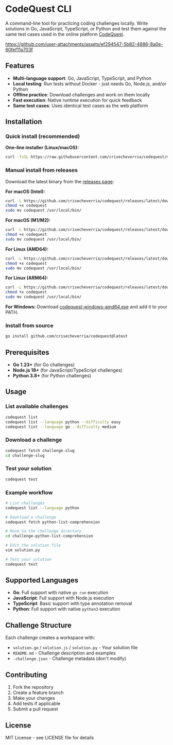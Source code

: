 # CodeQuest CLI

A command-line tool for practicing coding challenges locally. Write solutions in Go, JavaScript, TypeScript, or Python and test them against the same test cases used in the online platform [CodeQuest](https://quest.cristianecheverria.com).

https://github.com/user-attachments/assets/ef294547-5b82-4886-8a0e-60fef11a703f

## Features

- **Multi-language support**: Go, JavaScript, TypeScript, and Python
- **Local testing**: Run tests without Docker - just needs Go, Node.js, and/or Python
- **Offline practice**: Download challenges and work on them locally
- **Fast execution**: Native runtime execution for quick feedback
- **Same test cases**: Uses identical test cases as the web platform

## Installation

### Quick install (recommended)

**One-line installer (Linux/macOS):**
```bash
curl -fsSL https://raw.githubusercontent.com/crisecheverria/codequest/main/install.sh | bash
```

### Manual install from releases

Download the latest binary from the [releases page](https://github.com/crisecheverria/codequest/releases):

**For macOS (Intel):**
```bash
curl -L https://github.com/crisecheverria/codequest/releases/latest/download/codequest-darwin-amd64 -o codequest
chmod +x codequest
sudo mv codequest /usr/local/bin/
```

**For macOS (M1/M2):**
```bash
curl -L https://github.com/crisecheverria/codequest/releases/latest/download/codequest-darwin-arm64 -o codequest
chmod +x codequest
sudo mv codequest /usr/local/bin/
```

**For Linux (AMD64):**
```bash
curl -L https://github.com/crisecheverria/codequest/releases/latest/download/codequest-linux-amd64 -o codequest
chmod +x codequest
sudo mv codequest /usr/local/bin/
```

**For Linux (ARM64):**
```bash
curl -L https://github.com/crisecheverria/codequest/releases/latest/download/codequest-linux-arm64 -o codequest
chmod +x codequest
sudo mv codequest /usr/local/bin/
```

**For Windows:**
Download [codequest-windows-amd64.exe](https://github.com/crisecheverria/codequest/releases/latest/download/codequest-windows-amd64.exe) and add it to your PATH.

### Install from source

```bash
go install github.com/crisecheverria/codequest@latest
```

## Prerequisites

- **Go 1.23+** (for Go challenges)
- **Node.js 18+** (for JavaScript/TypeScript challenges)
- **Python 3.8+** (for Python challenges)

## Usage

### List available challenges

```bash
codequest list
codequest list --language python --difficulty easy
codequest list --language go --difficulty medium
```

### Download a challenge

```bash
codequest fetch challenge-slug
cd challenge-slug
```

### Test your solution

```bash
codequest test
```

### Example workflow

```bash
# List challenges
codequest list --language python

# Download a challenge
codequest fetch python-list-comprehension

# Move to the challenge directory
cd challenge-python-list-comprehension

# Edit the solution file
vim solution.py

# Test your solution
codequest test
```

## Supported Languages

- **Go**: Full support with native `go run` execution
- **JavaScript**: Full support with Node.js execution
- **TypeScript**: Basic support with type annotation removal
- **Python**: Full support with native `python3` execution

## Challenge Structure

Each challenge creates a workspace with:
- `solution.go` / `solution.js` / `solution.py` - Your solution file
- `README.md` - Challenge description and examples
- `.challenge.json` - Challenge metadata (don't modify)

## Contributing

1. Fork the repository
2. Create a feature branch
3. Make your changes
4. Add tests if applicable
5. Submit a pull request

## License

MIT License - see LICENSE file for details
